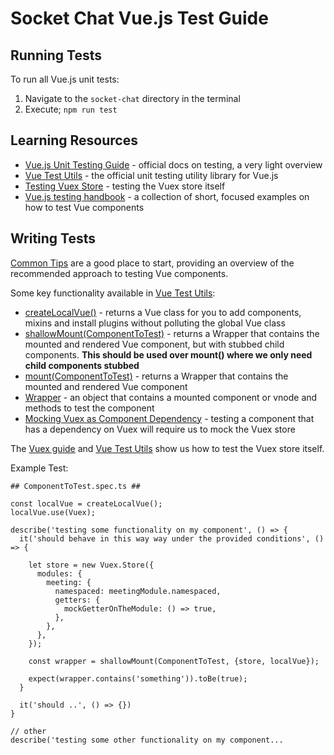 # **Socket Chat Vue.js Test Guide**

## Running Tests

To run all Vue.js unit tests:

1. Navigate to the `socket-chat` directory in the terminal
2. Execute; `npm run test`

## Learning Resources

* [Vue.js Unit Testing Guide](https://vuejs.org/v2/guide/unit-testing.html) - official docs on testing, a very light overview
* [Vue Test Utils](https://vue-test-utils.vuejs.org/) - the official unit testing utility library for Vue.js
* [Testing Vuex Store](https://vuex.vuejs.org/guide/testing.html) - testing the Vuex store itself
* [Vue.js testing handbook](https://lmiller1990.github.io/vue-testing-handbook/) - a collection of short, focused examples on how to test Vue components

## Writing Tests

[Common Tips](https://vue-test-utils.vuejs.org/guides/common-tips.html) are a good place to start, providing an overview of the recommended approach to testing Vue components.

Some key functionality available in [Vue Test Utils](https://vue-test-utils.vuejs.org/):

* [createLocalVue()](https://vue-test-utils.vuejs.org/api/#createlocalvue) - returns a Vue class for you to add components, mixins and install plugins without polluting the global Vue class
* [shallowMount(ComponentToTest)](https://vue-test-utils.vuejs.org/api/#shallowmount) - returns a Wrapper that contains the mounted and rendered Vue component, but with stubbed child components. **This should be used over mount() where we only need child components stubbed** 
* [mount(ComponentToTest)](https://vue-test-utils.vuejs.org/api/#mount) - returns a Wrapper that contains the mounted and rendered Vue component
* [Wrapper](https://vue-test-utils.vuejs.org/api/wrapper/) - an object that contains a mounted component or vnode and methods to test the component
* [Mocking Vuex as Component Dependency](https://vue-test-utils.vuejs.org/guides/using-with-vuex.html) - testing a component that has a dependency on Vuex will require us to mock the Vuex store

The [Vuex guide](https://vuex.vuejs.org/guide/testing.html) and  [Vue Test Utils](https://vue-test-utils.vuejs.org/guides/using-with-vuex.html#testing-a-vuex-store) show us how to test the Vuex store itself.

Example Test:
```
## ComponentToTest.spec.ts ##

const localVue = createLocalVue();
localVue.use(Vuex);

describe('testing some functionality on my component', () => {
  it('should behave in this way way under the provided conditions', () => {
    
    let store = new Vuex.Store({
      modules: {
        meeting: {
          namespaced: meetingModule.namespaced,
          getters: {
            mockGetterOnTheModule: () => true,  
          },
        },  
      },
    });
          
    const wrapper = shallowMount(ComponentToTest, {store, localVue});
    
    expect(wrapper.contains('something')).toBe(true);
  }
    
  it('should ..', () => {})
}

// other 
describe('testing some other functionality on my component...
```